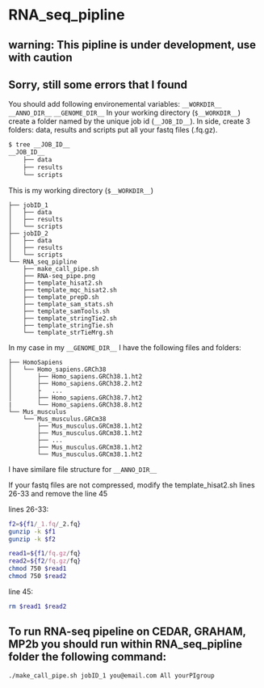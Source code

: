 # RNA_seq_pipline



## warning: This pipline is under development, use with caution 
## Sorry, still some errors that I found
You should add following environemental variables:
```__WORKDIR__```
```__ANNO_DIR__```
```__GENOME_DIR__```
In your working directory (```$__WORKDIR__```) create a folder named by the unique job id (```__JOB_ID__```).
In side, create 3 folders: data, results and scripts
put all your fastq files (.fq.gz). 
```bash
$ tree __JOB_ID__
__JOB_ID__
    ├── data
    ├── results
    └── scripts
```
This is my working directory (```$__WORKDIR__```)
```
├── jobID_1
│   ├── data
│   ├── results
│   └── scripts
├── jobID_2
│   ├── data
│   ├── results
│   └── scripts
└── RNA_seq_pipline
    ├── make_call_pipe.sh
    ├── RNA-seq_pipe.png
    ├── template_hisat2.sh
    ├── template_mqc_hisat2.sh
    ├── template_prepD.sh
    ├── template_sam_stats.sh
    ├── template_samTools.sh
    ├── template_stringTie2.sh
    ├── template_stringTie.sh
    └── template_strTieMrg.sh

```
In my case in my ```__GENOME_DIR__``` I have the following files and folders:
```
├── HomoSapiens
│   └── Homo_sapiens.GRCh38
│       ├── Homo_sapiens.GRCh38.1.ht2
│       ├── Homo_sapiens.GRCh38.2.ht2
│       ├   ...
│       ├── Homo_sapiens.GRCh38.7.ht2
|       └── Homo_sapiens.GRCh38.8.ht2
└── Mus_musculus
    └── Mus_musculus.GRCm38
        ├── Mus_musculus.GRCm38.1.ht2
        ├── Mus_musculus.GRCm38.1.ht2
        ├── ...
        ├── Mus_musculus.GRCm38.1.ht2
        └── Mus_musculus.GRCm38.1.ht2
```
I have similare file structure for ```__ANNO_DIR__```



If your fastq files are not compressed, modify the template_hisat2.sh lines 26-33 and remove the line 45


lines 26-33:
```bash
f2=${f1/_1.fq/_2.fq}
gunzip -k $f1
gunzip -k $f2

read1=${f1/fq.gz/fq} 
read2=${f2/fq.gz/fq}   
chmod 750 $read1
chmod 750 $read2
```
line 45:
```bash
rm $read1 $read2
```

## To run RNA-seq pipeline on CEDAR, GRAHAM, MP2b you should run within RNA_seq_pipline folder the following command:
```bash
./make_call_pipe.sh jobID_1 you@email.com All yourPIgroup
```
